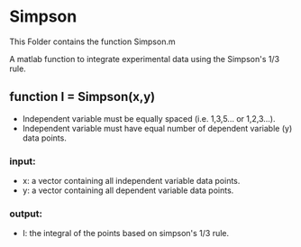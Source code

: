 # Simpson
This Folder contains the function Simpson.m

A matlab function to integrate experimental data using the Simpson's 1/3 rule. 

## function I = Simpson(x,y)
 * Independent variable must be equally spaced (i.e. 1,3,5... or
 1,2,3...). 
 * Independent variable must have equal number of dependent
 variable (y) data points.

### input:
 * x: a vector containing all independent variable data points.
 * y: a vector containing all dependent variable data points.
 
### output:
 * I: the integral of the points based on simpson's 1/3 rule.
